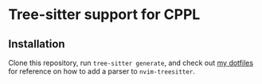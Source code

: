 # Tree-sitter support for CPPL
## Installation
Clone this repository, run `tree-sitter generate`, and check out [my
dotfiles](https://github.com/Clinery1/dotfiles/blob/master/nvim/init.lua#L32) for reference on how
to add a parser to `nvim-treesitter`.
